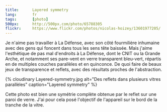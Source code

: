```yaml
---
title:      Layered symmetry
lang:       fr
tags:       [photo]
500px:      http://500px.com/photo/65788305
flickr:     https://www.flickr.com/photos/nicolas-hoizey/13601977205/
---
```


Je n'aime pas travailler à La Défense, avec son côté fourmilière inhumaine avec des gens qui foncent dans tous les sens tête baissée. Mais j'aime l'esthétique de pas mal d'endroits à La Défense, dont le CNIT ou la Grande Arche, et notamment ses pare-vent en verre transparent bleu-vert, répartis en de multiples couches parallèles et en quinconce. De quoi faire de beaux jeux de transparence et reflets, avec des résultats proches de l'abstraction.

{% cloudinary Layered-symmetry.jpg alt="Des reflets dans plusieurs vitres parallèles" caption="Layered symmetry" %}

Cette photo est bien une symétrie complète obtenue par le reflet sur une paroi de verre. J'ai pour cela posé l'objectif de l'appareil sur le bord de la tranche de la vitre.

